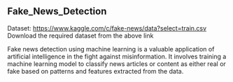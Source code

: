 ## Fake_News_Detection

Dataset: https://www.kaggle.com/c/fake-news/data?select=train.csv
<br>
Download the required dataset from the above link


Fake news detection using machine learning is a valuable application of artificial intelligence in the fight against misinformation. It involves training a machine learning model to classify news articles or content as either real or fake based on patterns and features extracted from the data. 
